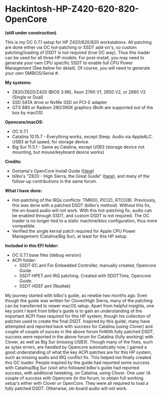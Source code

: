 # Hackintosh-HP-Z420-620-820-OpenCore
**(still under construction)**. 

This is my OC 0.7.1 setup for HP Z420/620/820 workstations. All patching are done either via OC hot-patching or SSDT add-on's, so custom patching/loading of DSDT is not required (true OC way). Thus this loader can be used for all three HP models. For post-install, you may need to generate your own CPU specific SSDT to enable full CPU Power Management (See below for detail). Of course, you will need to generate your own SMBIOS/Serial #.

**My systems:**

- Z820/Z620/Z420 (BIOS 3.96), Xeon 2760 V1, 2650 V2, or 2680 V2 (Single or Dual)
- SSD SATA drive or NvMe SSD on PCI-E adapter
- GTX 680 or Radeon 290/390X graphics (Both are supported out of the box by macOS)
  
**Opencore/macOS:**

- OC 0.7.1
- Catalina 10.15.7 - Everything works, except Sleep. Audio via AppleALC. USB3 at full speed, for storage device.
- Big Sur 11.5.1 - Same as Catalina, except USB3 (storage device not mounting, but mouse/keyboard device works)

**Credits:**

- Dortania's OpenCore Install Guide ([Here](https://dortania.github.io/OpenCore-Install-Guide/))
- bilbo's "Z820 - High Sierra, the Great Guide" ([here](https://www.insanelymac.com/forum/topic/335860-guide-2018-z820-high-sierra-the-great-guide-sucess/)), and many of the follow-up contributions in the same forum.

**What I have done:**

- Hot-patching of the IRQs conflicts: TMR(0), PIC(2), RTC0(8). Previously, this was done with a patched DSDT (bilbo's method). Without this fix, the on-board audio will not work. With this hot-patching fix, audio can be enabled through SSDT, and custom DSDT is not required. The OC loader is no longer tied to a static machine/bios configuration, thus more compatible.
- Verified the single kernal patch required for Apple CPU Power Management (Catalina/Big Sur), at least for this HP setup.
	
**Included in this EFI folder:**

- OC 0.7.1 base files (debug version)
- ACPI folder:
	- SSDT-EC.aml		For	Embedded Controller, manually created, Opencore Guide
	- SSDT-HPET.aml		IRQ patching. Created with SDDTTime, Opencore Guide.
	- SSDT-HDEF.aml		(Realtek)
	
	
My journey started with bilbo's guide, as newbie two months ago. Even though the guide was written for Clover/High Sierra, many of the patching can be transferred to newer macOS setup. Apart from helpful insights, one key point I leant from bilbo's guide is to gain an understanding of the important ACPI fixes required for this HP system, though his collection of patches used to create the final DSDT. Inspired by this guide, many have attempted and reported back with success for Catalina (using Clover) and couple of couple of succes in the above forum finWith fully patched DSDT, success were reported in the above forum for Catalina (fully working) with Clover, as well as Big Sur (missing USB3).  Though many of the fixes, such as sytax errors, are handled by Opencore automatically now, I gained a good understanding of what the key ACPI patches are for this HP system, such as missing audio and IRQ conflict fix. This helped me finally created this OC loader. People inspired by the guide had reported some success with Catalina/Big Sur (visit who followed bilbo's guide had reported success, with additional tweeking, on Catalina, using Clover. One user (A couple of success with Opencore (in the forum, to obtain full working setup's either with Clover or OpenCore. They were all required to load a fully patched DSDT. Otherwise, ob-board audio will not work. 